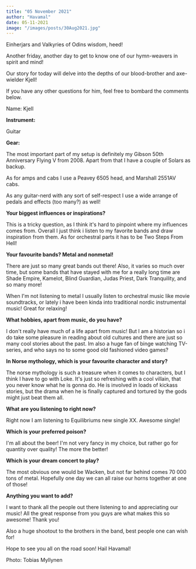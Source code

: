```yaml
---
title: "05 November 2021"
author: "Havamal"
date: 05-11-2021
image: "/images/posts/30Aug2021.jpg"
---
```


Einherjars and Valkyries of Odins wisdom, heed!

Another friday, another day to get to know one of our hymn-weavers in spirit and mind!

Our story for today will delve into the depths of our blood-brother and axe-wielder Kjell!

If you have any other questions for him, feel free to bombard the comments below.

Name: Kjell

**Instrument:**

Guitar

**Gear:**

The most important part of my setup is definitely my Gibson 50th Anniversary Flying V from 2008. Apart from that I have a couple of Solars as backup.

As for amps and cabs I use a Peavey 6505 head, and Marshall 2551AV cabs.

As any guitar-nerd with any sort of self-respect I use a wide arrange of pedals and effects (too many?) as well!

**Your biggest influences or inspirations?**

This is a tricky question, as I think it's hard to pinpoint where my influences comes from. Overall I just think i listen to my favorite bands and draw inspiration from them. As for orchestral parts it has to be Two Steps From Hell!

**Your favourite bands? Metal and nonmetal!**

There are just so many great bands out there! Also, it varies so much over time, but some bands that have stayed with me for a really long time are Shade Empire, Kamelot, Blind Guardian, Judas Priest, Dark Tranquility, and so many more!

When I'm not listening to metal I usually listen to orchestral music like movie soundtracks, or lately i have been kinda into traditional nordic instrumental music! Great for relaxing!

**What hobbies, apart from music, do you have?**

I don't really have much of a life apart from music! But I am a historian so i do take some pleasure in reading about old cultures and there are just so many cool stories about the past. Im also a huge fan of binge watching TV-series, and who says no to some good old fashioned video games?

**In Norse mythology, which is your favourite character and story?**

The norse mythology is such a treasure when it comes to characters, but I think I have to go with Loke. It's just so refreshing with a cool villain, that you never know what he is gonna do. He is involved in loads of kickass stories, but the drama when he is finally captured and tortured by the gods might just beat them all.

**What are you listening to right now?**

Right now I am listening to Equilibriums new single XX. Awesome single!

**Which is your preferred poison?**

I'm all about the beer! I'm not very fancy in my choice, but rather go for quantity over quality! The more the better!

**Which is your dream concert to play?**

The most obvious one would be Wacken, but not far behind comes 70 000 tons of metal. Hopefully one day we can all raise our horns together at one of those!

**Anything you want to add?**

I want to thank all the people out there listening to and appreciating our music! All the great response from you guys are what makes this so awesome! Thank you!

Also a huge shootout to the brothers in the band, best people one can wish for!

Hope to see you all on the road soon! Hail Havamal!

Photo: Tobias Myllynen